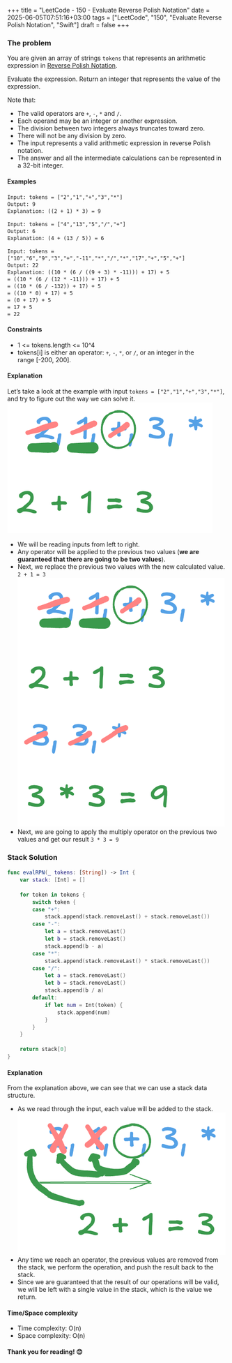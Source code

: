 +++
title = "LeetCode - 150 - Evaluate Reverse Polish Notation"
date = 2025-06-05T07:51:16+03:00
tags = ["LeetCode", "150", "Evaluate Reverse Polish Notation", "Swift"]
draft = false
+++

### The problem

You are given an array of strings `tokens` that represents an arithmetic expression in [Reverse Polish Notation](https://en.wikipedia.org/wiki/Reverse_Polish_notation).

Evaluate the expression. Return an integer that represents the value of the expression.

Note that:

* The valid operators are `+`, `-`, `*` and `/`.
* Each operand may be an integer or another expression.
* The division between two integers always truncates toward zero.
* There will not be any division by zero.
* The input represents a valid arithmetic expression in reverse Polish notation.
* The answer and all the intermediate calculations can be represented in a 32-bit integer.

#### Examples

```
Input: tokens = ["2","1","+","3","*"]
Output: 9
Explanation: ((2 + 1) * 3) = 9
```

```
Input: tokens = ["4","13","5","/","+"]
Output: 6
Explanation: (4 + (13 / 5)) = 6
```

```
Input: tokens = ["10","6","9","3","+","-11","*","/","*","17","+","5","+"]
Output: 22
Explanation: ((10 * (6 / ((9 + 3) * -11))) + 17) + 5
= ((10 * (6 / (12 * -11))) + 17) + 5
= ((10 * (6 / -132)) + 17) + 5
= ((10 * 0) + 17) + 5
= (0 + 17) + 5
= 17 + 5
= 22
```

#### Constraints

* 1 <= tokens.length <= 10^4
* tokens\[i] is either an operator: `+`, `-`, `*`, or `/`, or an integer in the range \[-200, 200].

#### Explanation

Let’s take a look at the example with input `tokens = ["2","1","+","3","*"]`, and try to figure out the way we can solve it.
![alt image](images/150.png#center)

* We will be reading inputs from left to right.
* Any operator will be applied to the previous two values (**we are guaranteed that there are going to be two values**).
* Next, we replace the previous two values with the new calculated value. `2 + 1 = 3`
  ![alt image](images/150-1.png#center)
* Next, we are going to apply the multiply operator on the previous two values and get our result `3 * 3 = 9`

### Stack Solution

```swift
func evalRPN(_ tokens: [String]) -> Int {
    var stack: [Int] = []

    for token in tokens {
        switch token {
        case "+":
            stack.append(stack.removeLast() + stack.removeLast())
        case "-":
            let a = stack.removeLast()
            let b = stack.removeLast()
            stack.append(b - a)
        case "*":
            stack.append(stack.removeLast() * stack.removeLast())
        case "/":
            let a = stack.removeLast()
            let b = stack.removeLast()
            stack.append(b / a)
        default:
            if let num = Int(token) {
                stack.append(num)
            }
        }
    }

    return stack[0]
}
```

#### Explanation

From the explanation above, we can see that we can use a stack data structure.

* As we read through the input, each value will be added to the stack.
  ![alt image](images/150-2.png#center)
* Any time we reach an operator, the previous values are removed from the stack, we perform the operation, and push the result back to the stack.
* Since we are guaranteed that the result of our operations will be valid, we will be left with a single value in the stack, which is the value we return.

#### Time/Space complexity

* Time complexity: O(n)
* Space complexity: O(n)

#### Thank you for reading! 😊
